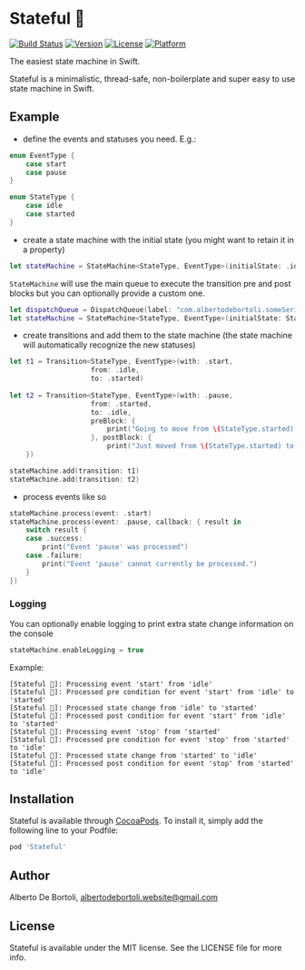 # Stateful 🦜

[![Build Status](https://app.bitrise.io/app/5b1bed7dfe1521fd/status.svg?token=O8hUIAOKc9Ij6yey8qkQvg&branch=master)](https://app.bitrise.io/app/5b1bed7dfe1521fd)
[![Version](https://img.shields.io/cocoapods/v/Stateful.svg?style=flat)](https://cocoapods.org/pods/Stateful)
[![License](https://img.shields.io/cocoapods/l/Stateful.svg?style=flat)](https://cocoapods.org/pods/Stateful)
[![Platform](https://img.shields.io/cocoapods/p/Stateful.svg?style=flat)](https://cocoapods.org/pods/Stateful)

The easiest state machine in Swift.

Stateful is a minimalistic, thread-safe, non-boilerplate and super easy to use state machine in Swift.

## Example

- define the events and statuses you need. E.g.:

```swift
enum EventType {
    case start
    case pause
}

enum StateType {
    case idle
    case started
}
```

- create a state machine with the initial state (you might want to retain it in a property)

```swift
let stateMachine = StateMachine<StateType, EventType>(initialState: .idle)
```

`StateMachine` will use the main queue to execute the transition pre and post blocks but you can optionally provide a custom one.

```swift
let dispatchQueue = DispatchQueue(label: "com.albertodebortoli.someSerialCallbackQueue")
let stateMachine = StateMachine<StateType, EventType>(initialState: StateType.idle, callbackQueue: dispatchQueue)
```

- create transitions and add them to the state machine (the state machine will automatically recognize the new statuses)

```swift
let t1 = Transition<StateType, EventType>(with: .start,
                    from: .idle,
                    to: .started)
                    
let t2 = Transition<StateType, EventType>(with: .pause,
                    from: .started,
                    to: .idle,
                    preBlock: {
                        print("Going to move from \(StateType.started) to \(StateType.idle)!")
                    }, postBlock: {
                        print("Just moved from \(StateType.started) to \(StateType.idle)!")
    })

stateMachine.add(transition: t1)
stateMachine.add(transition: t2)
```

- process events like so

```swift
stateMachine.process(event: .start)
stateMachine.process(event: .pause, callback: { result in
    switch result {
    case .success:
        print("Event 'pause' was processed")
    case .failure:
        print("Event 'pause' cannot currently be processed.")
    }
})
```

### Logging

You can optionally enable logging to print extra state change information on the console 

```swift
stateMachine.enableLogging = true
```

Example:

```
[Stateful 🦜]: Processing event 'start' from 'idle'
[Stateful 🦜]: Processed pre condition for event 'start' from 'idle' to 'started'
[Stateful 🦜]: Processed state change from 'idle' to 'started'
[Stateful 🦜]: Processed post condition for event 'start' from 'idle' to 'started'
[Stateful 🦜]: Processing event 'stop' from 'started'
[Stateful 🦜]: Processed pre condition for event 'stop' from 'started' to 'idle'
[Stateful 🦜]: Processed state change from 'started' to 'idle'
[Stateful 🦜]: Processed post condition for event 'stop' from 'started' to 'idle'
```

## Installation

Stateful is available through [CocoaPods](https://cocoapods.org). To install
it, simply add the following line to your Podfile:

```ruby
pod 'Stateful'
```

## Author

Alberto De Bortoli, albertodebortoli.website@gmail.com

## License

Stateful is available under the MIT license. See the LICENSE file for more info.
